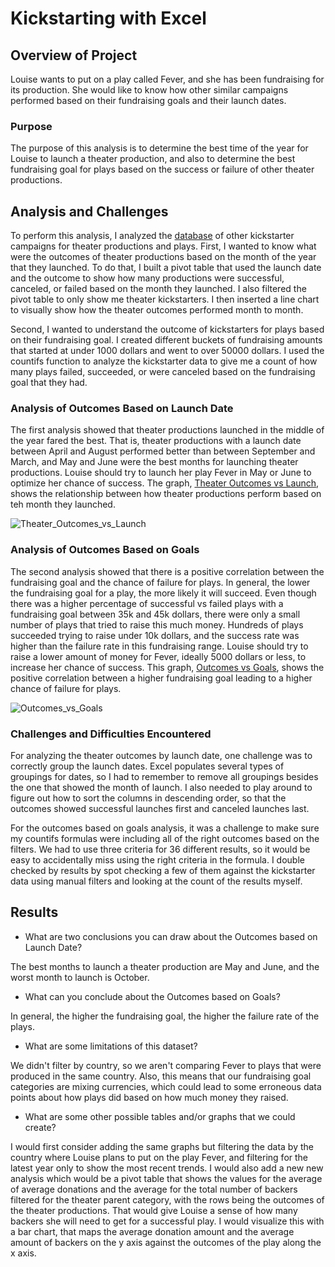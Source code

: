 # Kickstarting with Excel

## Overview of Project

Louise wants to put on a play called Fever, and she has been fundraising for its production. She would like to know how other similar campaigns performed based on their fundraising goals and their launch dates.

### Purpose
The purpose of this analysis is to determine the best time of the year for Louise to launch a theater production, and also to determine the best fundraising goal for plays based on the success or failure of other theater productions. 

## Analysis and Challenges
To perform this analysis, I analyzed the [database](../Challenge_1_Resources/Kickstarter_Challenge_Copy.xlsx) of other kickstarter campaigns for theater productions and plays. First, I wanted to know what were the outcomes of theater productions based on the month of the year that they launched. To do that, I built a pivot table that used the launch date and the outcome to show how many productions were successful, canceled, or failed based on the month they launched. I also filtered the pivot table to only show me theater kickstarters. I then inserted a line chart to visually show how the theater outcomes performed month to month. 


Second, I wanted to understand the outcome of kickstarters for plays based on their fundraising goal. I created different buckets of fundraising amounts that started at under 1000 dollars and went to over 50000 dollars. I used the countifs function to analyze the kickstarter data to give me a count of how many plays failed, succeeded, or were canceled based on the fundraising goal that they had.


### Analysis of Outcomes Based on Launch Date

The first analysis showed that theater productions launched in the middle of the year fared the best. That is, theater productions with a launch date between April and August performed better than between September and March, and May and June were the best months for launching theater productions. Louise should try to launch her play Fever in May or June to optimize her chance of success. The graph, [Theater Outcomes vs Launch](Theater_Outcomes_vs_Launch.png), shows the relationship between how theater productions perform based on teh month they launched.

![Theater_Outcomes_vs_Launch](https://user-images.githubusercontent.com/14280739/154776265-62fbe2f5-2b5a-487a-bab5-213a5689fe60.png)

### Analysis of Outcomes Based on Goals

The second analysis showed that there is a positive correlation between the fundraising goal and the chance of failure for plays. In general, the lower the fundraising goal for a play, the more likely it will succeed. Even though there was a higher percentage of successful vs failed plays with a fundraising goal between 35k and 45k dollars, there were only a small number of plays that tried to raise this much money. Hundreds of plays succeeded trying to raise under 10k dollars, and the success rate was higher than the failure rate in this fundraising range. Louise should try to raise a lower amount of money for Fever, ideally 5000 dollars or less, to increase her chance of success. This graph, [Outcomes vs Goals](Outcomes_vs_Goals.png), shows the positive correlation between a higher fundraising goal leading to a higher chance of failure for plays. 

![Outcomes_vs_Goals](https://user-images.githubusercontent.com/14280739/154776277-62000f9d-2d1f-415d-a3e2-b5357530efe0.png)

### Challenges and Difficulties Encountered

For analyzing the theater outcomes by launch date, one challenge was to correctly group the launch dates. Excel populates several types of groupings for dates, so I had to remember to remove all groupings besides the one that showed the month of launch. I also needed to play around to figure out how to sort the columns in descending order, so that the outcomes showed successful launches first and canceled launches last.

For the outcomes based on goals analysis, it was a challenge to make sure my countifs formulas were including all of the right outcomes based on the filters. We had to use three criteria for 36 different results, so it would be easy to accidentally miss using the right criteria in the formula. I double checked by results by spot checking a few of them against the kickstarter data using manual filters and looking at the count of the results myself. 

## Results

- What are two conclusions you can draw about the Outcomes based on Launch Date?

The best months to launch a theater production are May and June, and the worst month to launch is October. 

- What can you conclude about the Outcomes based on Goals?

In general, the higher the fundraising goal, the higher the failure rate of the plays. 

- What are some limitations of this dataset?

We didn't filter by country, so we aren't comparing Fever to plays that were produced in the same country. Also, this means that our fundraising goal categories are mixing currencies, which could lead to some erroneous data points about how plays did based on how much money they raised. 

- What are some other possible tables and/or graphs that we could create?

I would first consider adding the same graphs but filtering the data by the country where Louise plans to put on the play Fever, and filtering for the latest year only to show the most recent trends. I would also add a new new analysis which would be a pivot table that shows the values for the average of average donations and the average for the total number of backers filtered for the theater parent category, with the rows being the outcomes of the theater productions. That would give Louise a sense of how many backers she will need to get for a successful play. I would visualize this with a bar chart, that maps the average donation amount and the average amount of backers on the y axis against the outcomes of the play along the x axis. 
